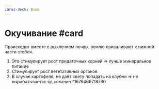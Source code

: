 ```yaml
---
cards-deck: Base
---
```


# Окучивание #card
Происходит вместе с рыхлением почвы, землю приваливают к нижней части стебля.
1. Это стимулирует рост придаточных корней => лучше минеральное питание
2. Стимулирует рост вегетативных органов
3. В случае картофеля, не даёт свету попадать на клубни => не вырабатывается яд соланин
^1676469718730
